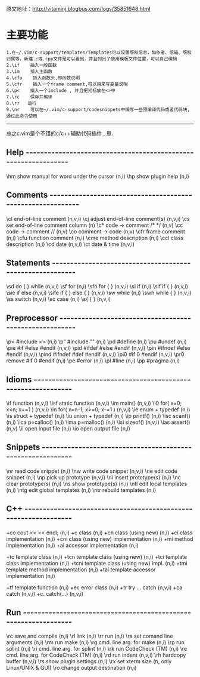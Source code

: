 
原文地址：http://vitaminj.blogbus.com/logs/35851648.html

# 主要功能

    1.在~/.vim/c-support/templates/Templates可以设置版权信息，如作者、信箱、版权归属等，新建.c或.cpp文件是可以看到，并且列出了使用模板文件位置，可以自己编辑
    2.\if    插入一般函数
    3.\im    插入主函数
    4.\cfu    插入函数头,即函数说明
    5.\cfr    插入一个frame comment,可以用来写变量说明
    6.\p<    插入一个include , 并且把光标放在<>中
    7.\rc    保存并编译
    8.\rr   运行
    9.\nr    可以在~/.vim/c-support/codesnippets中编写一些预编译代码或者代码块,通过此命令使用

---------------------------------------------
总之c.vim是个不错的c/c++辅助代码插件 , 恩.

##  Help ---------------------------------------------------------------

  \hm       show manual for word under the cursor (n,i)
  \hp       show plugin help                      (n,i)

##  Comments -----------------------------------------------------------

  \cl       end-of-line comment                 (n,v,i)
  \cj       adjust end-of-line comment(s)       (n,v,i)
  \cs       set end-of-line comment column      (n)
  \c* code -> comment /* */               (n,v)
  \cc       code -> comment //                  (n,v)
  \co       comment -> code                     (n,v)
  \cfr      frame comment                       (n,i)
  \cfu      function comment                    (n,i)
  \cme      method description                  (n,i)
  \ccl      class description                   (n,i)
  \cd       date                                (n,v,i)
  \ct       date \& time                        (n,v,i)

##  Statements ---------------------------------------------------------

  \sd       do { } while                        (n,v,i)
  \sf       for                                 (n,i)
  \sfo      for { }                             (n,v,i)
  \si       if                                  (n,i)
  \sif      if { }                              (n,v,i)
  \sie      if else                             (n,v,i)
  \sife     if { } else { }                     (n,v,i)
  \sw       while                               (n,i)
  \swh      while { }                           (n,v,i)
  \ss       switch                              (n,v,i)
  \sc       case                                (n,i)
  \s{ { }                                 (n,v,i)

##  Preprocessor -------------------------------------------------------

  \p< #include <>                         (n,i)
  \p"       #include ""                         (n,i)
  \pd       #define                             (n,i)
  \pu       #undef                              (n,i)
  \pie      #if  #else #endif                   (n,v,i)
  \pid      #ifdef #else #endif                 (n,v,i)
  \pin      #ifndef #else #endif                (n,v,i)
  \pind     #ifndef #def #endif                 (n,v,i)
  \pi0      #if 0 #endif                        (n,v,i)
  \pr0      remove #if 0 #endif                 (n,i)
  \pe       #error                              (n,i)
  \pl       #line                               (n,i)
  \pp       #pragma                             (n,i)

##  Idioms -------------------------------------------------------------

  \if       function                            (n,v,i)
  \isf      static function                     (n,v,i)
  \im       main()                              (n,v,i)
  \i0       for( x=0; x<n; x+=1 )               (n,v,i)
  \in       for( x=n-1; x>=0; x-=1 )            (n,v,i)
  \ie       enum   + typedef                    (n,i)
  \is       struct + typedef                    (n,i)
  \iu       union  + typedef                    (n,i)
  \ip       printf()                            (n,i)
  \isc      scanf()                             (n,i)
  \ica      p=calloc()                          (n,i)
  \ima      p=malloc()                          (n,i)
  \isi      sizeof()                            (n,v,i)
  \ias      assert()                            (n,v)
  \ii       open input file                     (n,i)
  \io       open output file                    (n,i)

##  Snippets -----------------------------------------------------------

  \nr       read code snippet                   (n,i)
  \nw       write code snippet                  (n,v,i)
  \ne       edit code snippet                   (n,i)
  \np       pick up prototype                   (n,v,i)
  \ni       insert prototype(s)                 (n,i)
  \nc       clear  prototype(s)                 (n,i)
  \ns       show   prototype(s)                 (n,i)
  \ntl      edit local templates                (n,i)
  \ntg      edit global templates               (n,i)
  \ntr      rebuild templates                   (n,i)

##  C++ ----------------------------------------------------------------

  \+co      cout  <<  << endl;                  (n,i)
  \+c       class                               (n,i)
  \+cn      class (using new)                   (n,i)
  \+ci      class implementation                (n,i)
  \+cni     class (using new) implementation    (n,i)
  \+mi      method implementation               (n,i)
  \+ai      accessor implementation             (n,i)

  \+tc      template class                      (n,i)
  \+tcn     template class (using new)          (n,i)
  \+tci     template class implementation       (n,i)
  \+tcni    template class (using new) impl.    (n,i)
  \+tmi     template method implementation      (n,i)
  \+tai     template accessor implementation    (n,i)

  \+tf      template function                   (n,i)
  \+ec      error class                         (n,i)
  \+tr      try ... catch                       (n,v,i)
  \+ca      catch                               (n,v,i)
  \+c.      catch(...)                          (n,v,i)

##  Run ----------------------------------------------------------------

  \rc       save and compile                    (n,i)
  \rl       link                                (n,i)
  \rr       run                                 (n,i)
  \ra       set comand line arguments           (n,i)
  \rm       run make                            (n,i)
  \rg       cmd. line arg. for make             (n,i)
  \rp       run splint                          (n,i)
  \ri       cmd. line arg. for splint           (n,i)
  \rk       run CodeCheck (TM)                  (n,i)
  \re       cmd. line arg. for CodeCheck (TM)   (n,i)
  \rd       run indent                          (n,v,i)
  \rh       hardcopy buffer                     (n,v,i)
  \rs       show plugin settings                (n,i)
  \rx       set xterm size                      (n, only Linux/UNIX & GUI)
  \ro       change output destination           (n,i)


